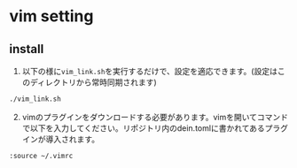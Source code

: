 # vim setting
## install
1. 以下の様に`vim_link.sh`を実行するだけで、設定を適応できます。(設定はこのディレクトリから常時同期されます)

```bash
./vim_link.sh
```

2. vimのプラグインをダウンロードする必要があります。vimを開いてコマンドで以下を入力してください。リポジトリ内のdein.tomlに書かれてあるプラグインが導入されます。

```bash
:source ~/.vimrc
```
